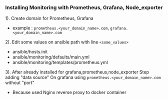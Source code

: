 ### Installing Monitoring with Prometheus, Grafana, Node_exporter

1). Create domain for Prometheus, Grafana
   - example : `prometheus.<your_domain_name>.com`, `grafana.<your_domain_name>.com`

2). Edit some values on ansible path with line `<some_values>`
   - ansible/hosts.init
   - ansible/monitoring/defaults/main.yml
   - ansible/monitoring/templates/prometheus.yml

3). After already installed for grafana,prometheus,node_exporter Step adding "data source" On grafana using `prometheus.<your_domain_name>.com` without "port"
   * Because used Nginx reverse proxy to docker container